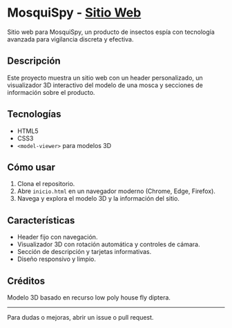 # MosquiSpy - [Sitio Web](https://mosquispy.netlify.app)

Sitio web para MosquiSpy, un producto de insectos espía con tecnología avanzada para vigilancia discreta y efectiva.

## Descripción

Este proyecto muestra un sitio web con un header personalizado, un visualizador 3D interactivo del modelo de una mosca y secciones de información sobre el producto.

## Tecnologías

- HTML5
- CSS3
- `<model-viewer>` para modelos 3D

## Cómo usar

1. Clona el repositorio.
2. Abre `inicio.html` en un navegador moderno (Chrome, Edge, Firefox).
3. Navega y explora el modelo 3D y la información del sitio.

## Características

- Header fijo con navegación.
- Visualizador 3D con rotación automática y controles de cámara.
- Sección de descripción y tarjetas informativas.
- Diseño responsivo y limpio.

## Créditos

Modelo 3D basado en recurso low poly house fly diptera.

---

Para dudas o mejoras, abrir un issue o pull request.
